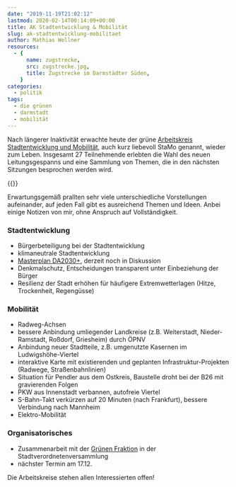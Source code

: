```yaml
---
date: "2019-11-19T21:02:12"
lastmod: 2020-02-14T00:14:09+00:00
title: AK Stadtentwicklung & Mobilität
slug: ak-stadtentwicklung-mobilitaet
author: Mathias Wellner
resources:
  - {
      name: zugstrecke,
      src: zugstrecke.jpg,
      title: Zugstrecke im Darmstädter Süden,
    }
categories:
  - politik
tags:
  - die grünen
  - darmstadt
  - mobilität
---
```


Nach längerer Inaktivität erwachte heute der grüne [Arbeitskreis Stadtentwicklung und Mobilität](https://www.gruene-darmstadt.de/kreisverband/showcontent.asp?ThemaID=259), auch kurz liebevoll StaMo genannt, wieder zum Leben. Insgesamt 27 Teilnehmende erlebten die Wahl des neuen Leitungsgespanns und eine Sammlung von Themen, die in den nächsten Sitzungen besprochen werden wird.

<!--more-->

{{<responsive-image name="zugstrecke">}}

Erwartungsgemäß prallten sehr viele unterschiedliche Vorstellungen aufeinander, auf jeden Fall gibt es ausreichend Themen und Ideen. Anbei einige Notizen von mir, ohne Anspruch auf Vollständigkeit.

### Stadtentwicklung

- Bürgerbeteiligung bei der Stadtentwicklung
- klimaneutrale Stadtentwicklung
- [Masterplan DA2030+](https://www.darmstadt.de/standort/stadtentwicklung-und-stadtplanung/masterplan-da2030/), derzeit noch in Diskussion
- Denkmalschutz, Entscheidungen transparent unter Einbeziehung der Bürger
- Resilienz der Stadt erhöhen für häufigere Extremwetterlagen (Hitze, Trockenheit, Regengüsse)

### Mobilität

- Radweg-Achsen
- bessere Anbindung umliegender Landkreise (z.B. Weiterstadt, Nieder-Ramstadt, Roßdorf, Griesheim) durch ÖPNV
- Anbindung neuer Stadtteile, z.B. umgenutzte Kasernen im Ludwigshöhe-Viertel
- interaktive Karte mit existierenden und geplanten Infrastruktur-Projekten (Radwege, Straßenbahnlinien)
- Situation für Pendler aus dem Ostkreis, Baustelle droht bei der B26 mit gravierenden Folgen
- PKW aus Innenstadt verbannen, autofreie Viertel
- S-Bahn-Takt verkürzen auf 20 Minuten (nach Frankfurt), bessere Verbindung nach Mannheim
- Elektro-Mobilität

### Organisatorisches

- Zusammenarbeit mit der [Grünen Fraktion](https://www.gruene-darmstadt.de/fraktion/) in der Stadtverordnetenversammlung
- nächster Termin am 17.12.

Die Arbeitskreise stehen allen Interessierten offen!
